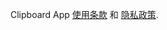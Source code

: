 Clipboard App [使用条款](https://ybwdaisy.github.io/clipboard-app/terms-of-use-cn) 和 [隐私政策](https://ybwdaisy.github.io/clipboard-app/privacy-policy-cn).